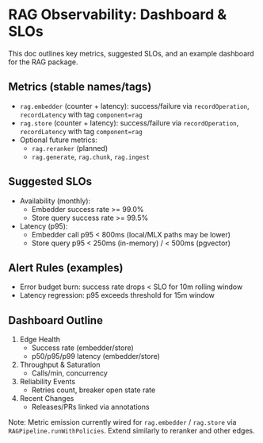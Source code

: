 # RAG Observability: Dashboard & SLOs

This doc outlines key metrics, suggested SLOs, and an example dashboard for the RAG package.

## Metrics (stable names/tags)

- `rag.embedder` (counter + latency): success/failure via `recordOperation`, `recordLatency` with tag `component=rag`
- `rag.store` (counter + latency): success/failure via `recordOperation`, `recordLatency` with tag `component=rag`
- Optional future metrics:
  - `rag.reranker` (planned)
  - `rag.generate`, `rag.chunk`, `rag.ingest`

## Suggested SLOs

- Availability (monthly):
  - Embedder success rate >= 99.0%
  - Store query success rate >= 99.5%
- Latency (p95):
  - Embedder call p95 < 800ms (local/MLX paths may be lower)
  - Store query p95 < 250ms (in-memory) / < 500ms (pgvector)

## Alert Rules (examples)

- Error budget burn: success rate drops < SLO for 10m rolling window
- Latency regression: p95 exceeds threshold for 15m window

## Dashboard Outline

1) Edge Health
   - Success rate (embedder/store)
   - p50/p95/p99 latency (embedder/store)
2) Throughput & Saturation
   - Calls/min, concurrency
3) Reliability Events
   - Retries count, breaker open state rate
4) Recent Changes
   - Releases/PRs linked via annotations

Note: Metric emission currently wired for `rag.embedder` / `rag.store`
via `RAGPipeline.runWithPolicies`. Extend similarly to reranker and other edges.
